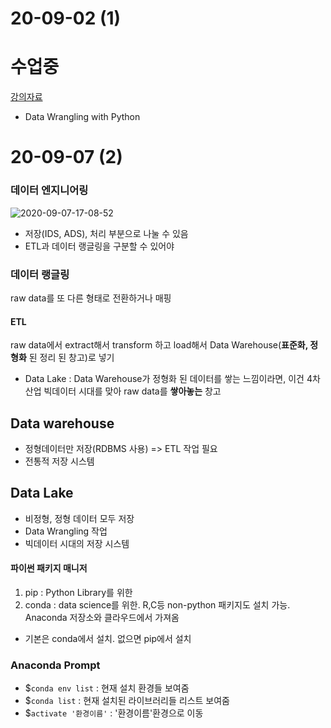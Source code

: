 # 20-09-02 (1)

# 수업중

[강의자료](http://eshopping.co.kr/)

- Data Wrangling with Python

# 20-09-07 (2)

### 데이터 엔지니어링
![2020-09-07-17-08-52](https://user-images.githubusercontent.com/48379869/92384910-e54b9b00-f14b-11ea-9821-22ed9b38e24c.png)
- 저장(IDS, ADS), 처리 부분으로 나눌 수 있음
- ETL과 데이터 랭글링을 구분할 수 있어야

### 데이터 랭글링
raw data를 또 다른 형태로 전환하거나 매핑

#### ETL
raw data에서 extract해서 transform 하고 load해서 Data Warehouse(**표준화, 정형화** 된 정리 된 창고)로 넣기
- Data Lake : Data Warehouse가 정형화 된 데이터를 쌓는 느낌이라면, 이건 4차 산업 빅데이터 시대를 맞아 raw data를 **쌓아놓는** 창고

## Data warehouse
- 정형데이터만 저장(RDBMS 사용) => ETL 작업 필요
- 전통적 저장 시스템

## Data Lake
- 비정형, 정형 데이터 모두 저장
- Data Wrangling 작업
- 빅데이터 시대의 저장 시스템

#### 파이썬 패키지 매니저
1. pip : Python Library를 위한
2. conda : data science를 위한. R,C등 non-python 패키지도 설치 가능. Anaconda 저장소와 클라우드에서 가져옴
- 기본은 conda에서 설치. 없으면 pip에서 설치

### Anaconda Prompt
- $`conda env list` : 현재 설치 환경들 보여줌
- $`conda list` : 현재 설치된 라이브러리들 리스트 보여줌
- $`activate '환경이름'` : '환경이름'환경으로 이동